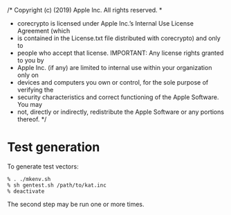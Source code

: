 /* Copyright (c) (2019) Apple Inc. All rights reserved.
 *
 * corecrypto is licensed under Apple Inc.’s Internal Use License Agreement (which
 * is contained in the License.txt file distributed with corecrypto) and only to
 * people who accept that license. IMPORTANT:  Any license rights granted to you by
 * Apple Inc. (if any) are limited to internal use within your organization only on
 * devices and computers you own or control, for the sole purpose of verifying the
 * security characteristics and correct functioning of the Apple Software.  You may
 * not, directly or indirectly, redistribute the Apple Software or any portions thereof.
 */

# Test generation

To generate test vectors:

    % . ./mkenv.sh
    % sh gentest.sh /path/to/kat.inc
    % deactivate

The second step may be run one or more times.
